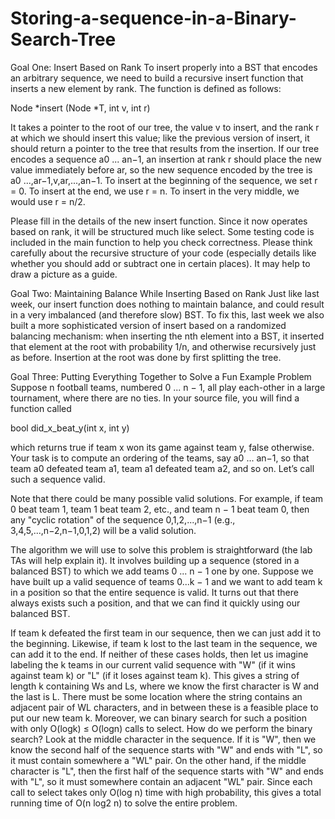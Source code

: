 # Storing-a-sequence-in-a-Binary-Search-Tree

Goal One: Insert Based on Rank
To insert properly into a BST that encodes an arbitrary sequence, we need to build a recursive insert function that inserts a new element by rank. The function is defined as follows:

Node *insert (Node *T, int v, int r)

It takes a pointer to the root of our tree, the value v to insert, and the rank r at which we should insert this value; like the previous version of insert, it should return a pointer to the tree that results from the insertion. If our tree encodes a sequence a0 ... an−1, an insertion at rank r should place the new value immediately before ar, so the new sequence encoded by the tree is a0 ...,ar−1,v,ar,...,an−1. To insert at the beginning of the sequence, we set r = 0. To insert at the end, we use r = n. To insert in the very middle, we would use r = n/2.

Please fill in the details of the new insert function. Since it now operates based on rank, it will be structured much like select. Some testing code is included in the main function to help you check correctness. Please think carefully about the recursive structure of your code (especially details like whether you should add or subtract one in certain places). It may help to draw a picture as a guide.

Goal Two: Maintaining Balance While Inserting Based on Rank
Just like last week, our insert function does nothing to maintain balance, and could result in a very imbalanced (and therefore slow) BST. To fix this, last week we also built a more sophisticated version of insert based on a randomized balancing mechanism: when inserting the nth element into a BST, it inserted that element at the root with probability 1/n, and otherwise recursively just as before. Insertion at the root was done by first splitting the tree.

Goal Three: Putting Everything Together to Solve a Fun Example Problem
Suppose n football teams, numbered 0 ... n − 1, all play each-other in a large tournament, where there are no ties. In your source file, you will find a function called

bool did_x_beat_y(int x, int y)

which returns true if team x won its game against team y, false otherwise. Your task is to compute an ordering of the teams, say a0 ... an−1, so that team a0 defeated team a1, team a1 defeated team a2, and so on. Let’s call such a sequence valid.

Note that there could be many possible valid solutions. For example, if team 0 beat team 1, team 1 beat team 2, etc., and team n − 1 beat team 0, then any "cyclic rotation" of the sequence 0,1,2,...,n−1 (e.g., 3,4,5,...,n−2,n−1,0,1,2) will be a valid solution.

The algorithm we will use to solve this problem is straightforward (the lab TAs will help explain it). It involves building up a sequence (stored in a balanced BST) to which we add teams 0 ... n − 1 one by one. Suppose we have built up a valid sequence of teams 0...k − 1 and we want to add team k in a position so that the entire sequence is valid. It turns out that there always exists such a position, and that we can find it quickly using our balanced BST.

If team k defeated the first team in our sequence, then we can just add it to the beginning. Likewise, if team k lost to the last team in the sequence, we can add it to the end. If neither of these cases holds, then let us imagine labeling the k teams in our current valid sequence with "W" (if it wins against team k) or "L" (if it loses against team k). This gives a string of length k containing Ws and Ls, where we know the first character is W and the last is L. There must be some location where the string contains an adjacent pair of WL characters, and in between these is a feasible place to put our new team k. Moreover, we can binary search for such a position with only O(logk) ≤ O(logn) calls to select. How do we perform the binary search? Look at the middle character in the sequence. If it is "W", then we know the second half of the sequence starts with "W" and ends with "L", so it must contain somewhere a "WL" pair. On the other hand, if the middle character is "L", then the first half of the sequence starts with "W" and ends with "L", so it must somewhere contain an adjacent "WL" pair. Since each call to select takes only O(log n) time with high probability, this gives a total running time of O(n log2 n) to solve the entire problem.
